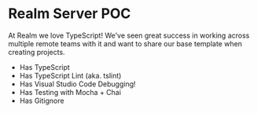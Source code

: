 # Realm Server POC

At Realm we love TypeScript! We've seen great success in working across multiple remote teams with it and want to share our base template when creating projects. 

* Has TypeScript
* Has TypeScript Lint (aka. tslint)
* Has Visual Studio Code Debugging!
* Has Testing with Mocha + Chai
* Has Gitignore

